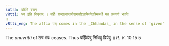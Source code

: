 ```yaml
---
sutra: बर्हिषि दत्तम्
vRtti: भव इति निवृत्तम् । बर्हिः शब्दात्सप्तमीसमर्थाद्दत्तमित्येतस्मिन्नर्थे यत् प्रत्ययो भवति
॥
vRtti_eng: The affix यत् comes in the _Chhandas_ in the sense of 'given', after the word '_barhis_' in the 7th. case in construction.
---
```

The _anuvritti_ of तत्र भवः ceases. Thus बर्हिष्येषु निधिषु प्रियेषु ॥ _R_. _V_. 10 15 5

